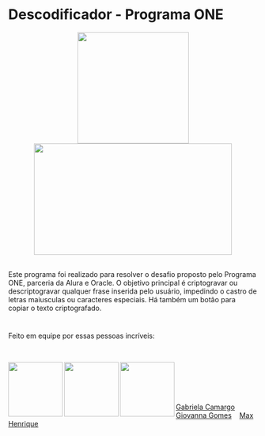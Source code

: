 # Descodificador - Programa ONE

<div align="center">
<img height="225em" src="https://sto-blog.s3.amazonaws.com/images/2016/04/11/garanta-que-a-internet-vai-dar-certo.gif"><img width="400em" height="225em" src="https://gifimage.net/wp-content/uploads/2017/09/anime-computer-gif-4.gif">
</div>

<!--https://data.whicdn.com/images/319516064/original.gif-->

<br>

Este programa foi realizado para resolver o desafio proposto pelo Programa ONE, parceria da Alura e Oracle. O objetivo principal é criptogravar ou descriptogravar qualquer frase inserida pelo usuário, impedindo o castro de letras maiusculas ou caracteres especiais. Há também um botão para copiar o texto criptografado.
#
 
###

Feito em equipe por essas pessoas incríveis:

<br>

<a href="https://github.com/GabiCmg" target="_blank"><img align="left" src="https://avatars.githubusercontent.com/u/101142324?v=4" height="110" target="_blank"></a>
<a href="https://github.com/annavoigg" target="_blank"><img align="left" src="https://avatars.githubusercontent.com/u/101263529?v=4" height="110" target="_blank"></a>
<a href="https://github.com/MaxHenriique" target="_blank"><img align="left" src="https://avatars.githubusercontent.com/u/101279529?v=4" height="110"></a>

<br><br><br><br>
 
<a href="https://github.com/GabiCmg">Gabriela Camargo</a> &nbsp;&nbsp; 
<a href="https://github.com/annavoigg">Giovanna Gomes</a> &nbsp;&nbsp; 
<a href="https://github.com/MaxHenriique">Max Henrique</a> &nbsp;&nbsp;
